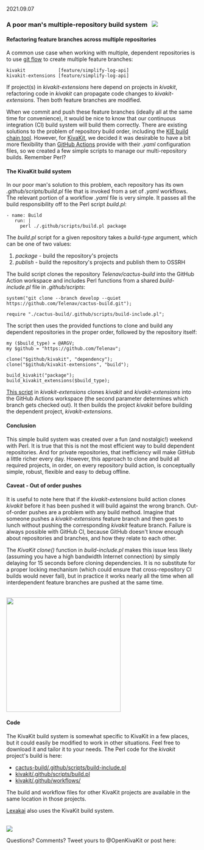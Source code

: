 
2021.09.07

### A poor man's multiple-repository build system &nbsp; <img src="https://state-of-the-art.org/graphics/gears/gears-32.png" srcset="https://state-of-the-art.org/graphics/gears/gears-32-2x.png 2x" style="vertical-align:baseline"/>

#### Refactoring feature branches across multiple repositories

A common use case when working with multiple, dependent repositories is to use [git flow](https://www.atlassian.com/git/tutorials/comparing-workflows/gitflow-workflow) to create multiple feature branches:

    kivakit            [feature/simplify-log-api]
    kivakit-extensions [feature/simplify-log-api]

If project(s) in *kivakit-extensions* here depend on projects in *kivakit*, refactoring code in *kivakit* can propagate code changes to *kivakit-extensions*. Then both feature branches are modified.

When we commit and push these feature branches (ideally all at the same time for convenience), it would be nice to know that our continuous integration (CI) build system will build them correctly. There are existing solutions to the problem of repository build order, including the [KIE build chain tool](https://blog.kie.org/2021/07/cross-repo-pull-requests-build-chain-tool-to-the-rescue.html). However, for [KivaKit](https://www.kivakit.org), we decided it was desirable to have a bit more flexibility than [GitHub Actions](https://docs.github.com/en/actions) provide with their *.yaml* configuration files, so we created a few simple scripts to manage our multi-repository builds. Remember Perl?

#### The KivaKit build system

In our poor man's solution to this problem, each repository has its own *.github/scripts/build.pl* file that is invoked from a set of *.yaml* workflows. The relevant portion of a workflow *.yaml* file is very simple. It passes all the build responsibility off to the Perl script *build.pl*:

    - name: Build
       run: |
         perl ./.github/scripts/build.pl package

The *build.pl* script for a given repository takes a *build-type* argument, which can be one of two values:

1. *package* - build the repository's projects
2. *publish* - build the repository's projects and publish them to OSSRH

The build script clones the repository *Telenav/cactus-build* into the GitHub Action workspace and includes Perl functions from a shared *build-include.pl* file in *.github/scripts*:

    system("git clone --branch develop --quiet https://github.com/Telenav/cactus-build.git");
    
    require "./cactus-build/.github/scripts/build-include.pl";

The script then uses the provided functions to clone and build any dependent repositories in the proper order, followed by the repository itself:

    my ($build_type) = @ARGV;
    my $github = "https://github.com/Telenav";
    
    clone("$github/kivakit", "dependency");
    clone("$github/kivakit-extensions", "build");
    
    build_kivakit("package");
    build_kivakit_extensions($build_type);

[This script](https://github.com/Telenav/kivakit-extensions/blob/develop/.github/scripts/build.pl) in *kivakit-extensions* clones *kivakit* and *kivakit-extensions* into the GitHub Actions workspace (the second parameter determines which branch gets checked out). It then builds the project *kivakit* before building the dependent project, *kivakit-extensions*.
 
#### Conclusion

This simple build system was created over a fun (and nostalgic!) weekend with Perl. It is true that this is not the most efficient way to build dependent repositories. And for private repositories, that inefficiency will make GitHub a little richer every day. However, this approach to clone and build all required projects, in order, on every repository build action, is conceptually simple, robust, flexible and easy to debug offline.

#### Caveat - Out of order pushes

It is useful to note here that if the *kivakit-extensions* build action clones *kivakit* before it has been pushed it will build against the wrong branch. Out-of-order pushes are a problem with any build method. Imagine that someone pushes a *kivakit-extensions* feature branch and then goes to lunch without pushing the corresponding *kivakit* feature branch. Failure is always possible with GitHub CI, because GitHub doesn't know enough about repositories and branches, and how they relate to each other. 

The *KivaKit* *clone()* function in *build-include.pl* makes this issue less likely (assuming you have a high bandwidth Internet connection) by simply delaying for 15 seconds before cloning dependencies. It is no substitute for a proper locking mechanism (which could ensure that cross-repository CI builds would never fail), but in practice it works nearly all the time when all interdependent feature branches are pushed at the same time.

<br/><img src="https://www.state-of-the-art.org/graphics/line/line.svg" width="300"/>

#### Code

The KivaKit build system is somewhat specific to KivaKit in a few places, but it could easily be modified to work in other situations. Feel free to download it and tailor it to your needs. The Perl code for the *kivakit* project's build is here:

* [cactus-build/.github/scripts/build-include.pl](https://github.com/Telenav/cactus-build/blob/develop/.github/scripts/build-include.pl)
* [kivakit/.github/scripts/build.pl](https://github.com/Telenav/kivakit/tree/develop/.github/scripts)
* [kivakit/.github/workflows/](https://github.com/Telenav/kivakit/tree/develop/.github/workflows)

The build and workflow files for other KivaKit projects are available in the same location in those projects. 

[Lexakai](https://www.lexakai.org) also uses the KivaKit build system.

<br/>

<img src="https://www.kivakit.org/images/horizontal-line-512.png" srcset="https://www.kivakit.org/images/horizontal-line-512-2x.png 2x" />

Questions? Comments? Tweet yours to @OpenKivaKit or post here:

<script
  async
  src="https://utteranc.es/client.js"
  repo="jonathanlocke/jonathanlocke.github.io"
  issue-term="kivakit-build"
  theme="github-dark"
  crossorigin="anonymous"
></script>


